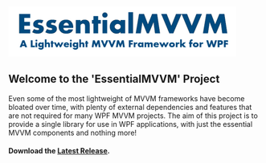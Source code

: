 ![alt text](https://raw.githubusercontent.com/laidbackcoder/EssentialMVVM/master/EssentialMVVM/SHFB%20Project/icons/EssentialMVVM.png "EssentialMVVM Logo1")

## Welcome to the 'EssentialMVVM' Project

Even some of the most lightweight of MVVM frameworks have become bloated over time, with plenty of external dependencies and features that are not required for many WPF MVVM projects. The aim of this project is to provide a single library for use in WPF applications, with just the essential MVVM components and nothing more!

#### Download the [Latest Release](https://github.com/laidbackcoder/EssentialMVVM/releases "EssentialMVVM Releases").


